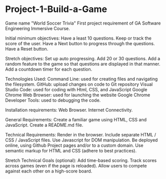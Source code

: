 # Project-1-Build-a-Game
Game name "World Soccer Trivia"
First project requirement of GA Software Engineering Immersive Course.

Initial minimum objectives:
Have a least 10 questions.
Keep or track the score of the user.
Have a Next button to progress through the questions.
Have a Reset button.

Stretch objectives:
Set up auto progressing.
Add 20 or 30 questions.
Add a random feature to the game so that questions are displayed in that manner.
Add a countdown timer for each question.


Technologies Used:
Command Line: used for creating files and navigating the filesystem.
GitHub: upload changes on code to Git repository
Visual Studio Code: used for coding with Html, CSS, and JavaScript
Google Chrome Web Browser: used for launching the website
Google Chrome Developer Tools: used to debugging the code.

Installation requirements:
Web Browser.
Internet Connectivity.


General Requirements:
Create a familiar game using HTML, CSS and JavaScript. 
Create a README.md file.   

Technical Requirements:
Render in the browser.
Include separate HTML / CSS / JavaScript files.
Use Javascript for DOM manipulation.
Be deployed online, using Github Project pages and/or to a custom domain.
Use semantic markup for HTML and CSS (adhere to best practices).

Stretch Technical Goals (optional):
Add time-based scoring.
Track scores across games (even if the page is reloaded).
Allow users to compete against each other on a high-score board.

